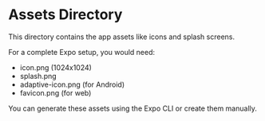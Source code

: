 # Assets Directory

This directory contains the app assets like icons and splash screens.

For a complete Expo setup, you would need:
- icon.png (1024x1024)
- splash.png 
- adaptive-icon.png (for Android)
- favicon.png (for web)

You can generate these assets using the Expo CLI or create them manually.
